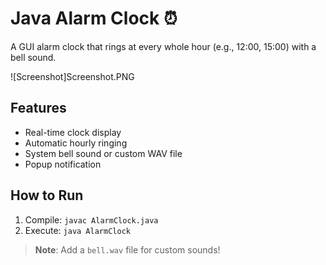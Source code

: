 # Java Alarm Clock ⏰

A GUI alarm clock that rings at every whole hour (e.g., 12:00, 15:00) with a bell sound.

![Screenshot]Screenshot.PNG

## Features
- Real-time clock display
- Automatic hourly ringing
- System bell sound or custom WAV file
- Popup notification

## How to Run
1. Compile: `javac AlarmClock.java`
2. Execute: `java AlarmClock`

> **Note**: Add a `bell.wav` file for custom sounds!
